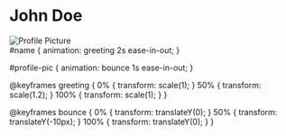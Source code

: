 <div>
  <h1 id="name">John Doe</h1>
  <img id="profile-pic" src="https://www.example.com/profile-pic.jpg" alt="Profile Picture">
</div>
#name {
  animation: greeting 2s ease-in-out;
}

#profile-pic {
  animation: bounce 1s ease-in-out;
}

@keyframes greeting {
  0% {
    transform: scale(1);
  }
  50% {
    transform: scale(1.2);
  }
  100% {
    transform: scale(1);
  }
}

@keyframes bounce {
  0% {
    transform: translateY(0);
  }
  50% {
    transform: translateY(-10px);
  }
  100% {
    transform: translateY(0);
  }
}
